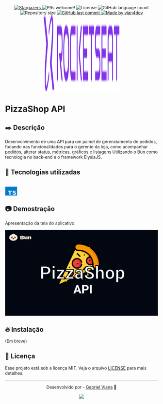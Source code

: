 
<div align="center">
<a href="https://github.com/vian4dev/dtmoney/stargazers">
<img alt="Stargazers" src="https://img.shields.io/github/stars/vian4dev/dtmoney?style=social">
</a>

<img alt="PRs welcome!" src="https://img.shields.io/static/v1?label=PRs&message=welcome&color=7159c1&labelColor=000000" />
<img alt="License" src="https://img.shields.io/static/v1?label=license&message=MIT&color=7159c1&labelColor=000000">
<img alt="GitHub language count" src="https://img.shields.io/github/languages/count/vian4dev/dtmoney?color=%2304D361">
<img alt="Repository size" src="https://img.shields.io/github/repo-size/vian4dev/dtmoney">

<a href="https://github.com/vian4dev/dtmoney/commits/master">
<img alt="GitHub last commit" src="https://img.shields.io/github/last-commit/vian4dev/dtmoney">
</a>

<a href="https://www.linkedin.com/in/vianadev/">
<img alt="Made by vian4dev" src="[https://img.shields.io/badge/made by-vian4dev-%2304D361](https://img.shields.io/badge/made%20by-vian4dev-%2304D361)">
</a>
</div>

<div align="center">
<img src="https://raw.githubusercontent.com/vian4dev/vian4dev/bfae0da7d97ab8f10a008d3fdea6f2e2181fa3ca/.github/rocketseat.svg" width="250" height="250" alt="Rocketseat">
</div>

# PizzaShop API

## ✒️ Descrição

Desenvolvimento de uma API para um painel de gerenciamento de pedidos, focando nas funcionalidades para o gerente da loja, como acompanhar pedidos, alterar status, métricas, gráficos e listagens Utilizando o Bun como tecnologia no back-end e o framework ElysiaJS.

## 🚀 Tecnologias utilizadas

<div style="display: inline_block"><br>
<img align="center" alt="img-typescript" height="30" width="40" src="https://raw.githubusercontent.com/devicons/devicon/master/icons/typescript/typescript-original.svg">
</div>

## 📷 Demostração

Apresentação da tela do aplicativo.
<div align="center">
<img src="./.github/pizzashop-api.png" alt="pizzashop-api" border="0">
</div>

## 🔥 Instalação

(Em breve)

## 📝 Licença

Esse projeto está sob a licença MIT. Veja o arquivo [LICENSE](https://www.notion.so/LICENSE) para mais detalhes.

---

<div align="center">
<p>Desenvolvido por - <a href="https://github.com/vian4dev">Gabriel Viana</a> 🤖</p>

<a href="https://www.linkedin.com/in/vianadev" target="_blank"><img src="https://img.shields.io/badge/-LinkedIn-%230077B5?style=for-the-badge&logo=linkedin&logoColor=white" target="_blank"></a>
</div>
